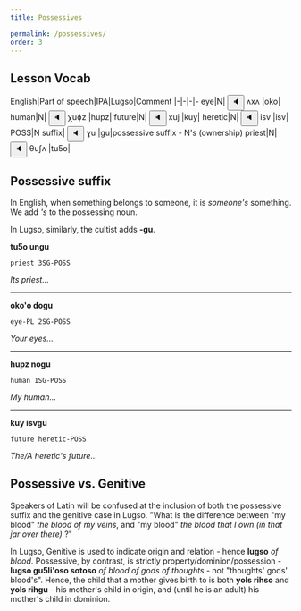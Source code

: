 ```yaml
---
title: Possessives

permalink: /possessives/
order: 3
---
```


## Lesson Vocab

English|Part of speech|IPA|Lugso|Comment
|-|-|-|-
eye|N|<span class='spoken'> <button class='speak' type='button' data-ipa='ʌxʌ'>🔈</button> <span class='ipa'>ʌxʌ</span> </span>|oko|
human|N|<span class='spoken'> <button class='speak' type='button' data-ipa='χuɸz'>🔈</button> <span class='ipa'>χuɸz</span> </span>|hupz|
future|N|<span class='spoken'> <button class='speak' type='button' data-ipa='xuj'>🔈</button> <span class='ipa'>xuj</span> </span>|kuy|
heretic|N|<span class='spoken'> <button class='speak' type='button' data-ipa='isv'>🔈</button> <span class='ipa'>isv</span> </span>|isv|
POSS|N suffix|<span class='spoken'> <button class='speak' type='button' data-ipa='ɣu'>🔈</button> <span class='ipa'>ɣu</span> </span>|gu|possessive suffix - N's (ownership)
priest|N|<span class='spoken'> <button class='speak' type='button' data-ipa='θuʃʌ'>🔈</button> <span class='ipa'>θuʃʌ</span> </span>|tu5o|

## Possessive suffix

In English, when something belongs to someone, it is _someone's_ something. We add _'s_ to the possessing noun.

In Lugso, similarly, the cultist adds **-gu**.

**tu5o ungu**

`priest 3SG-POSS`

_Its priest..._

---

**oko'o dogu**

`eye-PL 2SG-POSS`

_Your eyes..._

---

**hupz nogu**

`human 1SG-POSS`

_My human..._

---

**kuy isvgu**

`future heretic-POSS`

_The/A heretic's future..._

## Possessive vs. Genitive

Speakers of Latin will be confused at the inclusion of both the possessive suffix and the genitive case in Lugso. "What is the difference between "my blood" _the blood of my veins_, and "my blood" _the blood that I own (in that jar over there)_ ?"

In Lugso, Genitive is used to indicate origin and relation - hence **lugso** _of blood_. Possessive, by contrast, is strictly property/dominion/possession - **lugso gu5li'oso sotoso** _of blood of gods of thoughts_ - not "thoughts' gods' blood's". Hence, the child that a mother gives birth to is both **yols rihso** and **yols rihgu** - his mother's child in origin, and (until he is an adult) his mother's child in dominion. 